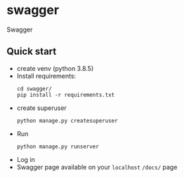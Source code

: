 # swagger

Swagger

## Quick start

* create venv (python 3.8.5)
* Install requirements:
  ```
  cd swagger/
  pip install -r requirements.txt
  ```
* create superuser
  ```
  python manage.py createsuperuser
  ```
* Run
  ```
  python manage.py runserver
  ```
* Log in
* Swagger page available on your ```localhost``` ```/docs/``` page
  